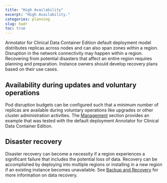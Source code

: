 ```yaml
---
title: "High Availability"
excerpt: "High Availability."
categories: planning
slug: hadr
toc: true
---
```


Annotator for Clinical Data Container Edition default deployment model distributes replicas across nodes and can also span zones within a region.
Disruption in the network connectivity may happen within a region.  Recovering from potential disasters that affect an entire region requires planning and preparation.
Instance owners should develop recovery plans based on their use cases.

## Availability during updates and voluntary operations

Pod disruption budgets can be configured such that a minimum number of replicas are available during voluntary operations like upgrades or other cluster administration activities.
The [Management](../../management/pod-disruption) section provides an example that was tested with the default deployment Annotator for Clinical Data Container Edition.

## Disaster recovery

Disaster recovery can become a necessity if a region experiences a significant failure that includes the potential loss of data.
Recovery can be accomplished by deploying into multiple regions or installing in a new region if an existing instance becomes unavailable.
See [Backup and Recovery](../../management/backup-and-recovery) for more information on data recovery.
